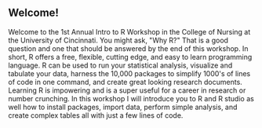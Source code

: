 ## Welcome!

Welcome to the 1st Annual Intro to R Workshop in the College of Nursing at the University of Cincinnati. You might ask, "Why R?" That is a good question and one that should be answered by the end of this workshop. In short, R offers a free, flexible, cutting edge, and easy to learn programming language. R can be used to run your statistical analysis, visualize and tabulate your data, harness the 10,000 packages to simplify 1000's of lines of code in one command, and create great looking research documents. Learning R is impowering and is a super useful for a career in research or number crunching. In this workshop I will introduce you to R and R studio as well how to install packages, import data, perform simple analysis, and create complex tables all with just a few lines of code. 
